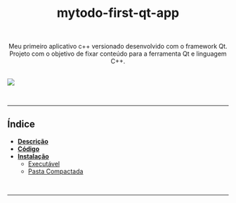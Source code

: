 <!--
    TITLE:      README
    AUTOR:      MARCUS FARIA
    DATA_INIT:  05.11.2022

    PROJECT:    MY TODO - FIRST APP WITH QT
    
    CONNECT ME:
        Linkedin: https://www.linkedin.com/in/marcus-v-faria-4a2117213/
        github (curr-account): https://github.com/mfaria-tech
        github (old-account): https://github.com/Marcus-Faria

    THANK-YOU:
        Thank you so much to Professor Marcos Oliveira for the Modern Qt and C++ course
 -->


<h1 align="center" alt="My Todo - First Qt app"><strong>mytodo-first-qt-app</strong></h1>

<br/>

<p align="center" alt="objetivo do projeto">Meu primeiro aplicativo c++ versionado desenvolvido com o framework Qt. Projeto com o objetivo de fixar conteúdo para a ferramenta Qt e linguagem C++.</p>

<br/>
<img src="img/mytodo_demo.gif" />

<br/><hr/>

## Índice

- **[Descrição](#descrição)**<br/>
- **[Código](#código)**<br/>
- **[Instalação](#instalação)**<br/>
    - [Executável](#executável)<br/>
    - [Pasta Compactada](#pasta-compactada)<br/>


<br/><hr/>

<!-- ## Descrição

## Código

## Instalação

### Executável

### Pasta Compactada -->




<!-- 
    LOCAL VARIABLES
 -->

